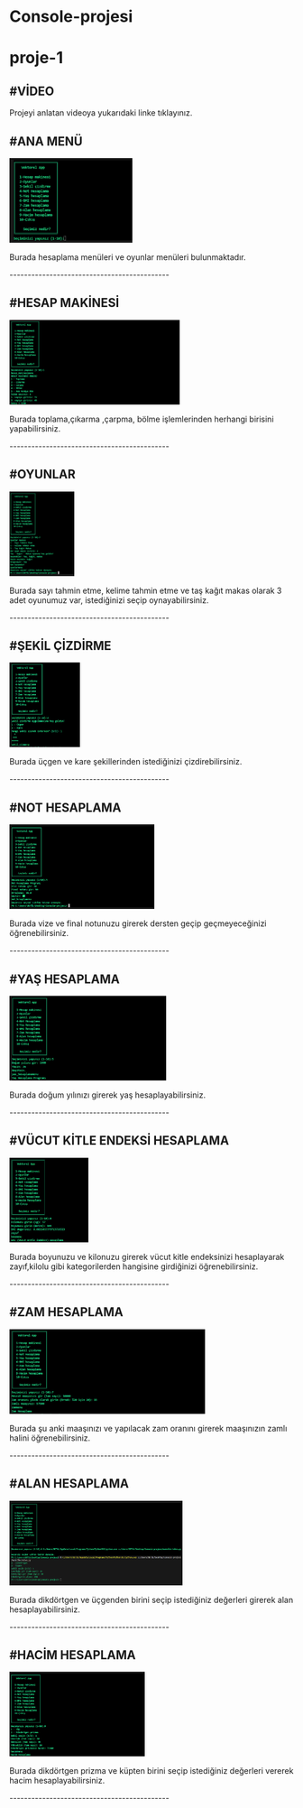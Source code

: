 # Console-projesi
# proje-1
#VİDEO
--------

<P>Projeyi anlatan videoya yukarıdaki linke tıklayınız.<p>

#ANA MENÜ
-----------
<img height="150" src="resim/resim1.png">
<p> Burada hesaplama menüleri ve oyunlar menüleri bulunmaktadır.<p>
--------------------------------------------

#HESAP MAKİNESİ
----------------
<img height="150" src="resim/resimA.png">
<p>Burada toplama,çıkarma ,çarpma, bölme işlemlerinden herhangi birisini yapabilirsiniz.<p>
--------------------------------------------

#OYUNLAR
----------
<img height="150" src="resim/resimB.png">
<p>Burada sayı tahmin etme, kelime tahmin etme ve taş kağıt makas olarak 3 adet oyunumuz var, istediğinizi seçip oynayabilirsiniz.<p>
--------------------------------------------

#ŞEKİL ÇİZDİRME
----------------
<img height="150" src="resim/resimC.png">
<p>Burada üçgen ve kare şekillerinden istediğinizi çizdirebilirsiniz.<p>
--------------------------------------------

#NOT HESAPLAMA
---------------
<img height="150" src="resim/resimD.png">
<p>Burada vize ve final notunuzu girerek dersten geçip geçmeyeceğinizi öğrenebilirsiniz.<p>
--------------------------------------------

#YAŞ HESAPLAMA
---------------
<img height="150" src="resim/resimE.png">
<p>Burada doğum yılınızı girerek yaş hesaplayabilirsiniz.<p>
--------------------------------------------

#VÜCUT KİTLE ENDEKSİ HESAPLAMA
-------------------------------
<img height="150" src="resim/resimF.png">
<P>Burada boyunuzu ve kilonuzu girerek vücut kitle endeksinizi hesaplayarak zayıf,kilolu gibi kategorilerden hangisine girdiğinizi öğrenebilirsiniz.<p>
--------------------------------------------

#ZAM HESAPLAMA
---------------
<img height="150" src="resim/resimG.png">
<p>Burada şu anki maaşınızı ve yapılacak zam oranını girerek maaşınızın zamlı halini öğrenebilirsiniz.<p>
--------------------------------------------

#ALAN HESAPLAMA
----------------
<img height="150" src="resim/resimH.png">
<p>Burada dikdörtgen ve üçgenden birini seçip istediğiniz değerleri girerek alan hesaplayabilirsiniz.<p>
--------------------------------------------

#HACİM HESAPLAMA
-----------------
<img height="150" src="resim/resimI.png">
<p>Burada dikdörtgen prizma ve küpten birini seçip istediğiniz değerleri vererek hacim hesaplayabilirsiniz.<p>
--------------------------------------------